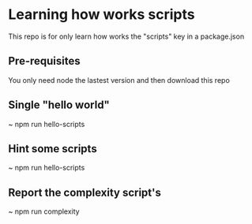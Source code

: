 # Learning how works scripts

This repo is for only learn how works the "scripts" key in a package.json

## Pre-requisites

You only need node the lastest version and then download this repo

## Single "hello world"

~ npm run hello-scripts

## Hint some scripts

~ npm run hello-scripts

## Report the complexity script's

~ npm run complexity
